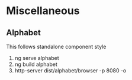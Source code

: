 # Miscellaneous
## Alphabet
This follows standalone component style

1. ng serve alphabet
1. ng build alphabet
1. http-server dist/alphabet/browser -p 8080 -o
